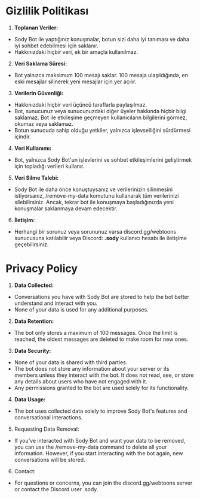 # Gizlilik Politikası

1. **Toplanan Veriler:**
 - Sody Bot ile yaptığınız konuşmalar, botun sizi daha iyi tanıması ve daha iyi sohbet edebilmesi için saklanır.
 - Hakkınızdaki hiçbir veri, ek bir amaçla kullanılmaz.

2. **Veri Saklama Süresi:**
-  Bot yalnızca maksimum 100 mesajı saklar. 100 mesaja ulaşıldığında, en eski mesajlar silinerek yeni mesajlar için yer açılır.

3. **Verilerin Güvenliği:**
 - Hakkınızdaki hiçbir veri üçüncü taraflarla paylaşılmaz.
 - Bot, sunucunuz veya sunucunuzdaki diğer üyeler hakkında hiçbir bilgi saklamaz. Bot ile etkileşime geçmeyen kullanıcıların bilgilerini görmez, okumaz veya saklamaz.
 - Botun sunucuda sahip olduğu yetkiler, yalnızca işlevselliğini sürdürmesi içindir.

4. **Veri Kullanımı:**
 - Bot, yalnızca Sody Bot'un işlevlerini ve sohbet etkileşimlerini geliştirmek için topladığı verileri kullanır.

5. **Veri Silme Talebi:**
 - Sody Bot ile daha önce konuştuysanız ve verilerinizin silinmesini istiyorsanız, /remove-my-data komutunu kullanarak tüm verilerinizi silebilirsiniz. Ancak, tekrar bot ile konuşmaya başladığınızda yeni konuşmalar saklanmaya devam edecektir.

6. **İletişim:**
 - Herhangi bir sorunuz veya sorununuz varsa discord.gg/webtoons sunucusuna katılabilir veya Discord: **.sody** kullanıcı hesabı ile iletişime geçebilirsiniz.




# Privacy Policy

1. **Data Collected:**
 - Conversations you have with Sody Bot are stored to help the bot better understand and interact with you.
 - None of your data is used for any additional purposes.

2. **Data Retention:**
 - The bot only stores a maximum of 100 messages. Once the limit is reached, the oldest messages are deleted to make room for new ones.

3. **Data Security:**
 - None of your data is shared with third parties.
 - The bot does not store any information about your server or its members unless they interact with the bot. It does not read, see, or store any details about users who have not engaged with it.
 - Any permissions granted to the bot are used solely for its functionality.
   
4. **Data Usage:**
 - The bot uses collected data solely to improve Sody Bot's features and conversational interactions.

5. Requesting Data Removal:
 - If you’ve interacted with Sody Bot and want your data to be removed, you can use the /remove-my-data command to delete all your information. However, if you start interacting with the bot again, new conversations will be stored.

6. Contact:
 - For questions or concerns, you can join the discord.gg/webtoons server or contact the Discord user .sody.
